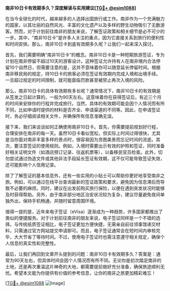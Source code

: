 **南非10日卡有效期多久？深度解读与实用建议[[TG💪+ @esim1088](https://t.me/s/esim1088)]**

在当今全球化的时代，越来越多的人选择出国旅行或工作。南非作为一个充满魅力的国家，以其壮丽的自然风光、丰富的文化遗产以及多样的野生动物吸引了无数游客。然而，对于计划前往南非的朋友来说，了解签证政策和相关细节是必不可少的一步。其中，“南非10日卡”是许多人关注的重点，因为它直接关系到旅行的便利性和时间安排。那么，南非10日卡到底有效期多久呢？让我们一起来深入探讨。

首先，我们需要明确“南非10日卡”的概念。南非10日卡是一种短期旅游签证，专为计划在南非停留不超过10天的游客设计。这种签证允许持有人在南非境内合法停留10个自然日，但需要注意的是，这并不意味着你可以随意延长停留时间。根据南非移民局的规定，持10日卡的旅客必须在签证有效期内完成入境和出境手续。一旦超过规定的时间限制，就可能面临罚款甚至被禁止再次入境的风险。

那么，南非10日卡的具体有效期有多长呢？通常情况下，南非10日卡的有效期是从签发之日起计算的，一般为90天左右。这意味着你在获得签证后，有近三个月的时间来安排你的行程并完成旅行。当然，具体的有效期可能会因个人情况而有所不同，比如申请时提供的材料是否齐全、申请渠道的不同等。因此，在申请签证时，务必仔细阅读相关文件，并确保所有信息准确无误。

接下来，我们来谈谈如何正确使用南非10日卡。首先，你需要提前规划好行程，合理安排在南非的每一天。虽然10日卡看似宽松，但实际上时间过得很快，尤其是当你面对南非丰富多样的景点时，很容易因为贪图美景而忘记时间的流逝。其次，要注意签证的使用规则。例如，入境时需要出示有效的护照和签证，同时准备好相关证明文件（如酒店预订记录、往返机票等），以备移民官员检查。此外，切勿尝试通过伪造文件或其他非法手段延长签证有效期，这不仅可能导致签证失效，还可能影响个人信用记录。

除了了解签证的基本信息外，还有一些实用的小贴士可以帮助你更好地享受南非之旅。例如，可以通过在线平台查询最新的签证政策和要求，避免因为信息滞后而导致不必要的麻烦。同时，建议在出发前购买旅行保险，以便在遇到突发状况时能够及时获得帮助。另外，由于南非部分地区治安状况较为复杂，建议尽量避免夜间单独外出，保持手机畅通，并随时留意周围环境。

值得一提的是，近年来电子签证（eVisa）逐渐成为一种趋势，许多国家都推出了类似的便捷服务。对于计划前往南非的朋友来说，电子签证同样是一个不错的选择。与传统纸质签证相比，电子签证更加方便快捷，无需亲自前往领事馆递交材料，只需通过官方网站提交申请即可。而且，电子签证通常会在短时间内审核完毕，大大节省了等待时间。不过，使用电子签证时也需注意遵守相关规定，确保个人信息的真实性和完整性。

最后，让我们再回到文章开头提到的问题：南非10日卡有效期多久？答案是：通常为90天左右，但具体时间会因个人情况而有所不同。无论你是初次踏足南非的土地，还是再次重温这片神奇的大地，都需要提前做好充分准备，确保旅途顺利无忧。希望本文能为你提供有价值的参考信息，让你的南非之旅更加精彩难忘！

[[TG💪+ @esim1088](https://t.me/s/esim1088) ![Image](https://i.postimg.cc/4NQfJmqS/Snipaste-2025-05-13-00-14-12.png)]
